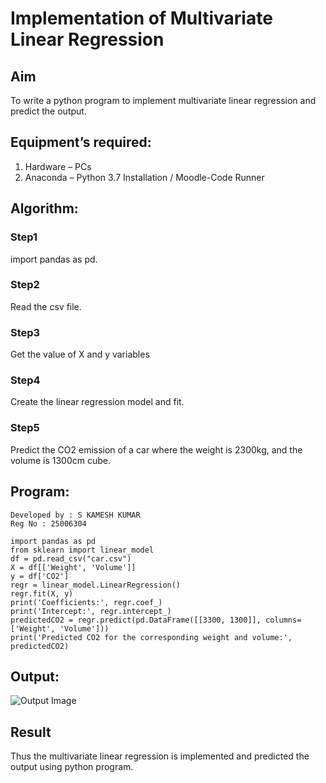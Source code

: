 # Implementation of Multivariate Linear Regression
## Aim
To write a python program to implement multivariate linear regression and predict the output.
## Equipment’s required:
1.	Hardware – PCs
2.	Anaconda – Python 3.7 Installation / Moodle-Code Runner
## Algorithm:
### Step1
import pandas as pd.
### Step2
Read the csv file.

### Step3
Get the value of X and y variables

### Step4
Create the linear regression model and fit.

### Step5
Predict the CO2 emission of a car where the weight is 2300kg, and the volume is 1300cm cube.

## Program:
```
Developed by : S KAMESH KUMAR
Reg No : 25006304
```
```
import pandas as pd
from sklearn import linear_model
df = pd.read_csv("car.csv")
X = df[['Weight', 'Volume']]
y = df['CO2']
regr = linear_model.LinearRegression()
regr.fit(X, y)
print('Coefficients:', regr.coef_)
print('Intercept:', regr.intercept_)
predictedCO2 = regr.predict(pd.DataFrame([[3300, 1300]], columns=['Weight', 'Volume']))
print('Predicted CO2 for the corresponding weight and volume:', predictedCO2)
```
## Output:
![Output Image](image.png)
<br>

## Result
Thus the multivariate linear regression is implemented and predicted the output using python program.
